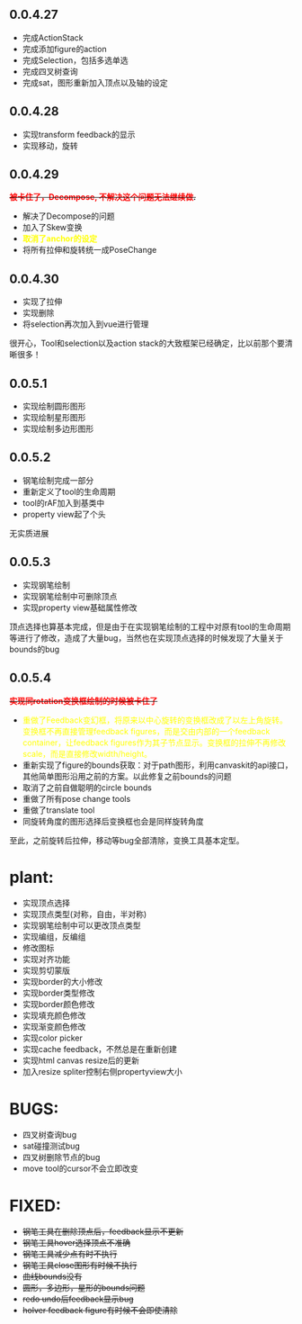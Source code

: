 ## 0.0.4.27
- 完成ActionStack
- 完成添加figure的action
- 完成Selection，包括多选单选
- 完成四叉树查询
- 完成sat，图形重新加入顶点以及轴的设定
## 0.0.4.28
- 实现transform feedback的显示
- 实现移动，旋转
## 0.0.4.29
~~**<span style="color:red">被卡住了，Decompose, 不解决这个问题无法继续做</span>.**~~

- 解决了Decompose的问题
- 加入了Skew变换
- **<span style="color:yellow">取消了anchor的设定<span>**
- 将所有拉伸和旋转统一成PoseChange

## 0.0.4.30
- 实现了拉伸
- 实现删除
- 将selection再次加入到vue进行管理

很开心，Tool和selection以及action stack的大致框架已经确定，比以前那个要清晰很多！
## 0.0.5.1
- 实现绘制圆形图形
- 实现绘制星形图形
- 实现绘制多边形图形

## 0.0.5.2
- 钢笔绘制完成一部分
- 重新定义了tool的生命周期
- tool的rAF加入到基类中
- property view起了个头

无实质进展

## 0.0.5.3
- 实现钢笔绘制
- 实现钢笔绘制中可删除顶点
- 实现property view基础属性修改

顶点选择也算基本完成，但是由于在实现钢笔绘制的工程中对原有tool的生命周期等进行了修改，造成了大量bug，当然也在实现顶点选择的时候发现了大量关于bounds的bug

## 0.0.5.4
~~**<span style="color:red">实现同rotation变换框绘制的时候被卡住了</span>**~~
- <spand style="color:yellow">重做了Feedback变幻框，将原来以中心旋转的变换框改成了以左上角旋转。变换框不再直接管理feedback figures，而是交由内部的一个feedback container，让feedback figures作为其子节点显示。变换框的拉伸不再修改scale，而是直接修改width/height。</span>
- 重新实现了figure的bounds获取：对于path图形，利用canvaskit的api接口，其他简单图形沿用之前的方案。以此修复之前bounds的问题
- 取消了之前自做聪明的circle bounds
- 重做了所有pose change tools
- 重做了translate tool
- 同旋转角度的图形选择后变换框也会是同样旋转角度

至此，之前旋转后拉伸，移动等bug全部清除，变换工具基本定型。


# plant:

- 实现顶点选择
- 实现顶点类型(对称，自由，半对称)
- 实现钢笔绘制中可以更改顶点类型
- 实现编组，反编组
- 修改图标
- 实现对齐功能
- 实现剪切蒙版
- 实现border的大小修改
- 实现border类型修改
- 实现border颜色修改
- 实现填充颜色修改
- 实现渐变颜色修改
- 实现color picker
- 实现cache feedback，不然总是在重新创建
- 实现html canvas resize后的更新
- 加入resize spliter控制右侧propertyview大小

# BUGS:
-  四叉树查询bug
-  sat碰撞测试bug
-  四叉树删除节点的bug
- move tool的cursor不会立即改变

# FIXED:
- ~~钢笔工具在删除顶点后，feedback显示不更新~~
- ~~钢笔工具hover选择顶点不准确~~
- ~~钢笔工具减少点有时不执行~~
- ~~钢笔工具close图形有时候不执行~~
- ~~曲线bounds没有~~
-  ~~圆形，多边形，星形的bounds问题~~
-  ~~redo undo后feedback显示bug~~
- ~~holver feedback figure有时候不会即使清除~~

